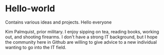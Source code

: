 # Hello-world
Contains various ideas and projects.
Hello everyone

Kim Palmquist, prior military. I enjoy sipping on tea, reading books, working out, and shooting firearms.
I don't have a strong IT background, but I hope the community here in Github are willing to give advice to a new individual wanting to go into the IT field.
